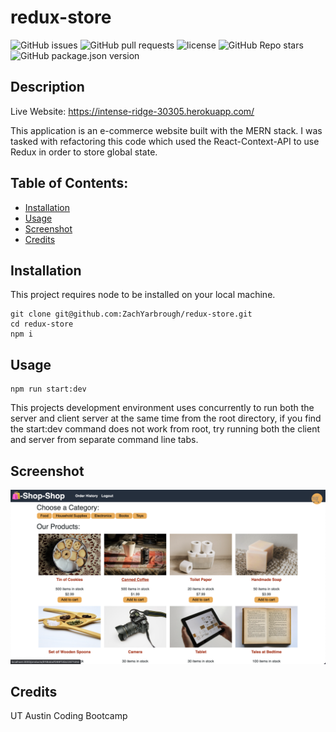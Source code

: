 
# redux-store

![GitHub issues](https://img.shields.io/github/issues/ZachYarbrough/redux-store) ![GitHub pull requests](https://img.shields.io/github/issues-pr/ZachYarbrough/redux-store) ![license](https://img.shields.io/github/license/ZachYarbrough/redux-store) ![GitHub Repo stars](https://img.shields.io/github/stars/ZachYarbrough/redux-store?style=social) ![GitHub package.json version](https://img.shields.io/github/package-json/v/ZachYarbrough/redux-store)

## Description

Live Website: https://intense-ridge-30305.herokuapp.com/

This application is an e-commerce website built with the MERN stack. I was tasked with refactoring this code which used the React-Context-API to use Redux in order to store global state.

## Table of Contents:
* [Installation](#installation)
* [Usage](#usage)
* [Screenshot](#screenshot)
* [Credits](#credits)


## Installation 

This project requires node to be installed on your local machine.

```
git clone git@github.com:ZachYarbrough/redux-store.git
cd redux-store
npm i
```

## Usage

```
npm run start:dev
```

This projects development environment uses concurrently to run both the server and client server at the same time from the root directory, if you find the start:dev command does not work from root, try running both the client and server from separate command line tabs.

## Screenshot
![Screenshot of Application](./photos/screenshot.png)
      

## Credits

UT Austin Coding Bootcamp